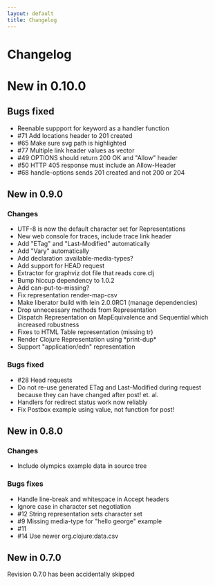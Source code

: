 ```yaml
---
layout: default
title: Changelog
---
```

# Changelog

# New in 0.10.0

## Bugs fixed

* Reenable suppport for keyword as a handler function
* #71 Add locations header to 201 created
* #65 Make sure svg path is highlighted
* #77 Multiple link header values as vector
* #49 OPTIONS should return 200 OK and "Allow" header
* #50 HTTP 405 response must include an Allow-Header
* #68 handle-options sends 201 created and not 200 or 204

## New in 0.9.0

### Changes

* UTF-8 is now the default character set for Representations
* New web console for traces, include trace link header
* Add "ETag" and "Last-Modified" automatically
* Add "Vary" automatically
* Add declaration :available-media-types?
* Add support for HEAD request
* Extractor for graphviz dot file that reads core.clj
* Bump hiccup dependency to 1.0.2
* Add can-put-to-missing?
* Fix representation render-map-csv
* Make liberator build with lein 2.0.0RC1 (manage dependencies)
* Drop unnecessary methods from Representation
* Dispatch Representation on MapEquivalence and Sequential which
  increased robustness
* Fixes to HTML Table representation (missing tr)
* Render Clojure Representation using \*print-dup\*
* Support "application/edn" representation

### Bugs fixed

* \#28 Head requests
* Do not re-use generated ETag and Last-Modified during request
  because they can have changed after post! et. al.
* Handlers for redirect status work now reliably
* Fix Postbox example using value, not function for post!

## New in 0.8.0

### Changes

* Include olympics example data in source tree

### Bugs fixes
* Handle line-break and whitespace in Accept headers
* Ignore case in character set negotiation
* \#12 String representation sets character set
* \#9 Missing media-type for "hello george" example
* \#11
* \#14 Use newer org.clojure:data.csv

## New in 0.7.0

Revision 0.7.0 has been accidentally skipped
